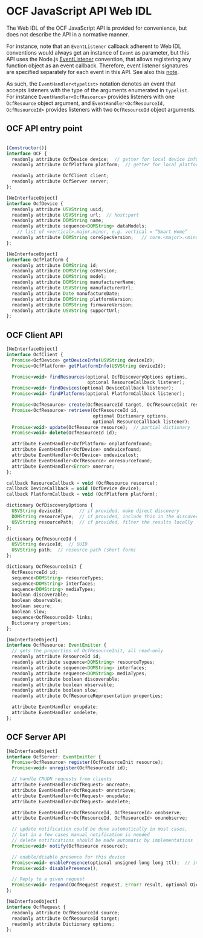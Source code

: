 OCF JavaScript API Web IDL
==========================

The Web IDL of the OCF JavaScript API is provided for convenience, but does not describe the API in a normative manner.

For instance, note that an `EventListener` callback adherent to Web IDL conventions would always get an instance of `Event` as parameter, but this API uses the Node.js [EventListener](https://nodejs.org/api/events.html#events_passing_arguments_and_this_to_listeners) convention, that allows registering any function object as an event callback. Therefore, event listener signatures are specified separately for each event in this API. See also this [note](http://heycam.github.io/webidl/#dfn-callback-interface).

As such, the `EventHandler<typelist>` notation denotes an event that accepts listeners with the type of the arguments enumerated in `typelist`. For instance `EventHandler<OcfResource>` provides listeners with one `OcfResource` object argument, and `EventHandler<OcfResourceId, OcfResourceId>` provides listeners with two `OcfResourceId` object arguments.


## OCF API entry point

```javascript

[Constructor()]
interface OCF {
  readonly attribute OcfDevice device;  // getter for local device info
  readonly attribute OcfPlatform platform;  // getter for local platform info

  readonly attribute OcfClient client;
  readonly attribute OcfServer server;
};

[NoInterfaceObject]
interface OcfDevice {
  readonly attribute USVString uuid;
  readonly attribute USVString url;  // host:port
  readonly attribute DOMString name;
  readonly attribute sequence<DOMString> dataModels;
    // list of <vertical>.major.minor, e.g. vertical = “Smart Home”
  readonly attribute DOMString coreSpecVersion;   // core.<major>.<minor>
};

[NoInterfaceObject]
interface OcfPlatform {
  readonly attribute DOMString id;
  readonly attribute DOMString osVersion;
  readonly attribute DOMString model;
  readonly attribute DOMString manufacturerName;
  readonly attribute USVString manufacturerUrl;
  readonly attribute Date manufactureDate;
  readonly attribute DOMString platformVersion;
  readonly attribute DOMString firmwareVersion;
  readonly attribute USVString supportUrl;
};
```

## OCF Client API
```javascript
[NoInterfaceObject]
interface OcfClient {
  Promise<OcfDevice> getDeviceInfo(USVString deviceId);
  Promise<OcfPlatform> getPlatformInfo(USVString deviceId);

  Promise<void> findResources(optional OcfDiscoveryOptions options,
                              optional ResourceCallback listener);
  Promise<void> findDevices(optional DeviceCallback listener);
  Promise<void> findPlatforms(optional PlatformCallback listener);

  Promise<OcfResource> create(OcfResourceId target, OcfResourceInit resource);
  Promise<OcfResource> retrieve(OcfResourceId id,
                                optional Dictionary options,
                                optional ResourceCallback listener);
  Promise<void> update(OcfResource resource);  // partial dictionary
  Promise<void> delete(OcfResourceId id);

  attribute EventHandler<OcfPlatform> onplatformfound;
  attribute EventHandler<OcfDevice> ondevicefound;
  attribute EventHandler<OcfDevice> ondevicelost;
  attribute EventHandler<OcfResource> onresourcefound;
  attribute EventHandler<Error> onerror;
};

callback ResourceCallback = void (OcfResource resource);
callback DeviceCallback = void (OcfDevice device);
callback PlatformCallback = void (OcfPlatform platform);

dictionary OcfDiscoveryOptions {
  USVString deviceId;      // if provided, make direct discovery
  DOMString resourceType;  // if provided, include this in the discovery request
  USVString resourcePath;  // if provided, filter the results locally
};

dictionary OcfResourceId {
  USVString deviceId;  // UUID
  USVString path;  // resource path (short form)
};

dictionary OcfResourceInit {
  OcfResourceId id;
  sequence<DOMString> resourceTypes;
  sequence<DOMString> interfaces;
  sequence<DOMString> mediaTypes;
  boolean discoverable;
  boolean observable;
  boolean secure;
  boolean slow;
  sequence<OcfResourceId> links;
  Dictionary properties;
};

[NoInterfaceObject]
interface OcfResource: EventEmitter {
  // gets the properties of OcfResourceInit, all read-only
  readonly attribute ResourceId id;
  readonly attribute sequence<DOMString> resourceTypes;
  readonly attribute sequence<DOMString> interfaces;
  readonly attribute sequence<DOMString> mediaTypes;
  readonly attribute boolean discoverable;
  readonly attribute boolean observable;
  readonly attribute boolean slow;
  readonly attribute OcfResourceRepresentation properties;

  attribute EventHandler onupdate;
  attribute EventHandler ondelete;
};

```

## OCF Server API
```javascript
[NoInterfaceObject]
interface OcfServer: EventEmitter {
  Promise<OcfResource> register(OcfResourceInit resource);
  Promise<void> unregister(OcfResourceId id);

  // handle CRUDN requests from clients
  attribute EventHandler<OcfRequest> oncreate;
  attribute EventHandler<OcfRequest> onretrieve;
  attribute EventHandler<OcfRequest> onupdate;
  attribute EventHandler<OcfRequest> ondelete;

  attribute EventHandler<OcfResourceId, OcfResourceId> onobserve;
  attribute EventHandler<OcfResourceId, OcfResourceId> onunobserve;

  // update notification could be done automatically in most cases,
  // but in a few cases manual notification is needed
  // delete notifications should be made automatic by implementations
  Promise<void> notify(OcfResource resource);

  // enable/disable presence for this device
  Promise<void> enablePresence(optional unsigned long long ttl);  // in ms
  Promise<void> disablePresence();

  // Reply to a given request
  Promise<void> respond(OcfRequest request, Error? result, optional OicResource? resource);
};

[NoInterfaceObject]
interface OcfRequest {
  readonly attribute OcfResourceId source;
  readonly attribute OcfResourceId target;
  readonly attribute Dictionary options;
};

```
